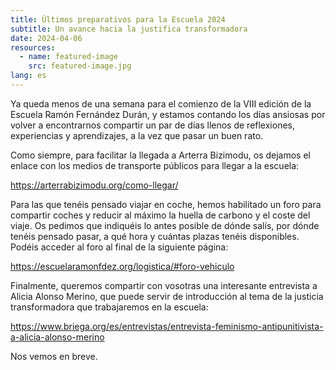 ```yaml
---
title: Últimos preparativos para la Escuela 2024
subtitle: Un avance hacia la justifica transformadora
date: 2024-04-06
resources:
  - name: featured-image
    src: featured-image.jpg
lang: es
---
```


Ya queda menos de una semana para el comienzo de la VIII edición de la Escuela Ramón Fernández Durán, y estamos contando los días ansiosas por volver a encontrarnos compartir un par de días llenos de reflexiones, experiencias y aprendizajes, a la vez que pasar un buen rato.

Como siempre, para facilitar la llegada a Arterra Bizimodu, os dejamos el enlace con los medios de transporte públicos para llegar a la escuela:

https://arterrabizimodu.org/como-llegar/

Para las que tenéis pensado viajar en coche, hemos habilitado un foro para compartir coches y reducir al máximo la huella de carbono y el coste del viaje. Os pedimos que indiquéis lo antes posible de dónde salís, por dónde tenéis pensado pasar, a qué hora y cuántas plazas tenéis disponibles. Podéis acceder al foro al final de la siguiente página:

https://escuelaramonfdez.org/logistica/#foro-vehiculo

Finalmente, queremos compartir con vosotras una interesante entrevista a Alicia Alonso Merino, que puede servir de introducción al tema de la justicia transformadora que trabajaremos en la escuela: 

https://www.briega.org/es/entrevistas/entrevista-feminismo-antipunitivista-a-alicia-alonso-merino

Nos vemos en breve.





